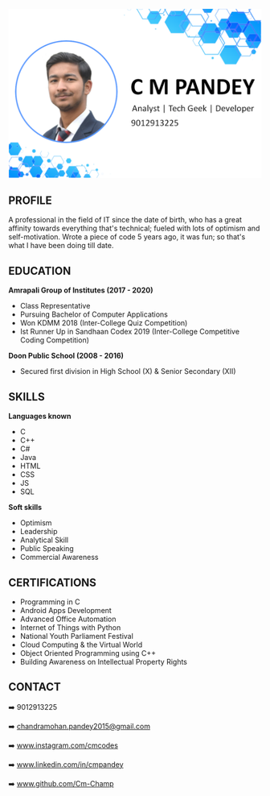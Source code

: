 <p align="center" width="100" height="100">
  <img src="cover.png">
</p>

## PROFILE

A professional in the field of IT since the date of birth, who has a great affinity towards everything that's technical; fueled with lots of optimism and self-motivation. Wrote a piece of code 5 years ago, it was fun; so that's what I have been doing till date.


## EDUCATION

**Amrapali Group of Institutes (2017 - 2020)**
- Class Representative
- Pursuing Bachelor of Computer Applications
- Won KDMM 2018 (Inter-College Quiz Competition)
- Ist Runner Up in Sandhaan Codex 2019 (Inter-College Competitive Coding Competition)

**Doon Public School (2008 - 2016)**

- Secured first division in High School (X) & Senior Secondary (XII)


## SKILLS

**Languages known**
- C
- C++
- C#
- Java
- HTML
- CSS
- JS
- SQL

**Soft skills**
- Optimism
- Leadership
- Analytical Skill
- Public Speaking
- Commercial Awareness


## CERTIFICATIONS

- Programming in C
- Android Apps Development
- Advanced Office Automation
- Internet of Things with Python
- National Youth Parliament Festival
- Cloud Computing & the Virtual World
- Object Oriented Programming using C++
- Building Awareness on Intellectual Property Rights


## CONTACT

➡️   9012913225

➡️   chandramohan.pandey2015@gmail.com

➡️   www.instagram.com/cmcodes

➡️   www.linkedin.com/in/cmpandey

➡️   www.github.com/Cm-Champ
